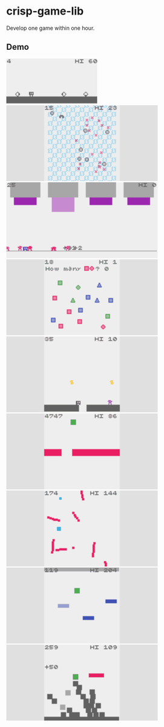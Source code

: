 # crisp-game-lib

Develop one game within one hour.

## Demo

[![tarutobi screenshot](docs/tarutobi/screenshot.gif)](https://abagames.github.io/crisp-game-lib/?tarutobi)
[![gloop screenshot](docs/gloop/screenshot.gif)](https://abagames.github.io/crisp-game-lib/?gloop)
[![doshin screenshot](docs/doshin/screenshot.gif)](https://abagames.github.io/crisp-game-lib/?doshin)
[![count screenshot](docs/count/screenshot.gif)](https://abagames.github.io/crisp-game-lib/?count)
[![monjum screenshot](docs/monjum/screenshot.gif)](https://abagames.github.io/crisp-game-lib/?monjum)
[![interspace screenshot](docs/interspace/screenshot.gif)](https://abagames.github.io/crisp-game-lib/?interspace)
[![cywall screenshot](docs/cywall/screenshot.gif)](https://abagames.github.io/crisp-game-lib/?cywall)
[![floater screenshot](docs/floater/screenshot.gif)](https://abagames.github.io/crisp-game-lib/?floater)
[![pileup screenshot](docs/pileup/screenshot.gif)](https://abagames.github.io/crisp-game-lib/?pileup)
